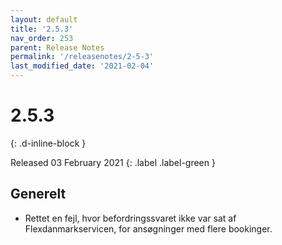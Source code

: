 ```yaml
---
layout: default
title: '2.5.3'
nav_order: 253
parent: Release Notes
permalink: '/releasenotes/2-5-3'
last_modified_date: '2021-02-04'
---
```


# 2.5.3
{: .d-inline-block }

Released 03 February 2021 
{: .label .label-green }

## Generelt

- Rettet en fejl, hvor befordringssvaret ikke var sat af Flexdanmarkservicen, for ansøgninger med flere bookinger. 
